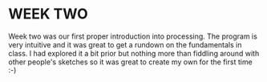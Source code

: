 # WEEK TWO 
Week two was our first proper introduction into processing. The program is very intuitive and it was great to get a rundown on the fundamentals in class. I had explored it a bit prior but nothing more than fiddling around with other people's sketches so it was great to create my own for the first time :-) 

